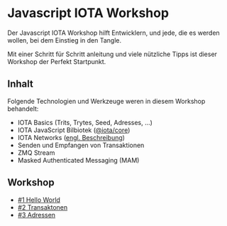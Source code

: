 # Javascript IOTA Workshop

Der Javascript IOTA Workshop hilft Entwicklern, und jede, die es werden wollen, bei dem Einstieg in den Tangle.

Mit einer Schritt für Schritt anleitung und viele nützliche Tipps ist dieser Workshop  der Perfekt Startpunkt.

## Inhalt
Folgende Technologien und Werkzeuge weren in diesem Workshop behandelt:
- IOTA Basics (Trits, Trytes, Seed, Adresses, ...)
- IOTA JavaScript Bilbiotek ([@iota/core](https://github.com/iotaledger/iota.js/))
- IOTA Networks ([engl. Beschreibung](https://docs.iota.org/docs/getting-started/0.1/references/iota-networks?q=network&highlights=network))
- Senden und Empfangen von Transaktionen
- ZMQ Stream
- Masked Authenticated Messaging (MAM)

## Workshop

- [#1 Hello World](https://github.com/einfachiota/iota-workshop/blob/einfachIOTA/docs/de/1-hello-world.md)
- [#2 Transaktonen](https://github.com/einfachiota/iota-workshop/blob/einfachIOTA/docs/de/2-transaktionen.md)
- [#3 Adressen](https://github.com/einfachiota/iota-workshop/blob/einfachIOTA/docs/de/3-adressen.md)